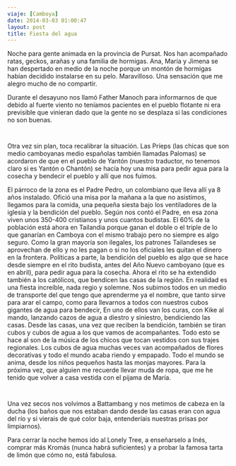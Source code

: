 ```yaml
---
viaje: [Camboya]
date: 2014-03-03 01:00:47
layout: post
title: Fiesta del agua
---
```

<p>Noche para gente animada en la provincia de Pursat. Nos han acompañado ratas, geckos, arañas y una familia de hormigas. Ana, María y Jimena se han despertado en medio de la noche porque un montón de hormigas habían decidido instalarse en su pelo. Maravilloso. Una sensación que me alegro mucho de no compartir.</p>
<p>Durante el desayuno nos llamó Father Manoch para informarnos de que debido al fuerte viento no teníamos pacientes en el pueblo flotante ni era previsible que vinieran dado que la gente no se desplaza si las condiciones no son buenas.</p>
<p><img src="https://lh3.ggpht.com/r7gDu4mHu2ObgzgEe8aJRsgzPcd06yFJfONsrc942Z618Xp-OFmx9J5a0wBwWcJf29ctf0BeN7aVFpMLbqQV9A" alt="" data-key="6070042"></p>
<p><img src="https://lh6.ggpht.com/DRZq96lg4lNBz1emzrpYq1FppuwU6OAUWEKnp23bSn80oB0bin0Z758kNMWa75gaex9HilB3AaHzbuivzBnp" alt="" data-key="5150099"></p>
<p>Otra vez sin plan, toca recalibrar la situación. Las Príeps (las chicas que son medio camboyanas medio españolas también llamadas Palomas) se acordaron de que en el pueblo de Yantón (nuestro traductor, no tenemos claro si es Yantón o Chantón) se hacía hoy una misa para pedir agua para la cosecha y bendecir el pueblo y allí que nos fuimos.</p>
<p>El párroco de la zona es el Padre Pedro, un colombiano que lleva allí ya 8 años instalado. Ofició una misa por la mañana a la que no asistimos, llegamos para la comida, una pequeña siesta bajo los ventiladores de la iglesia y la bendición del pueblo. Según nos contó el Padre, en esa zona viven unos 350-400 cristianos y unos cuantos budistas. El 60% de la población está ahora en Tailandia porque ganan el doble o el triple de lo que ganarían en Camboya con el mismo trabajo pero no siempre es algo seguro. Como la gran mayoría son ilegales, los patrones Tailandeses se aprovechan de ello y no les pagan o si no los oficiales les quitan el dinero en la frontera. Políticas a parte, la bendición del pueblo es algo que se hace desde siempre en el rito budista, antes del Año Nuevo camboyano (que es en abril), para pedir agua para la cosecha. Ahora el rito se ha extendido también a los católicos, que bendicen las casas de la región. En realidad es una fiesta increíble, nada regio y solemne. Nos subimos todos en un medio de transporte del que tengo que aprenderme ya el nombre, que tanto sirve para arar el campo, como para llevarnos a todos con nuestros cubos gigantes de agua para bendecir, En uno de ellos van los curas, con Kike al mando, lanzando cazos de agua a diestro y siniestro, bendiciendo las casas. Desde las casas, una vez que reciben la bendición, también se tiran cubos y cubos de agua a los que vamos de acompañantes. Todo esto se hace al son de la música de los chicos que tocan vestidos con sus trajes regionales. Los cubos de agua muchas veces van acompañados de flores decorativas y todo el mundo acaba riendo y empapado. Todo el mundo se anima, desde los niños pequeños hasta las monjas mayores. Para la próxima vez, que alguien me recuerde llevar muda de ropa, que me he tenido que volver a casa vestida con el pijama de María.</p>
<p><img src="https://lh6.ggpht.com/88q-Cj6minw1npq3xjzTg1r-L8JK1M6WDWA77Ph9nI8S48scsUxwdRavRgBSyEuTVUEZDzjtKz8gtQj08kw" alt="" data-key="3100223"></p>
<p><img src="https://lh5.ggpht.com/McV4xqiHt4gUERvKJht4MX4D10c1yoKMuLQv_ZXbhQpaZEEM97hBl3ZC2mCZJrCi4zlDlHck7byFbp3YIOSY" alt="" data-key="2180174"></p>
<p>Una vez secos nos volvimos a Battambang y nos metimos de cabeza en la ducha (los baños que nos estaban dando desde las casas eran con agua del río y si vierais de qué color baja, entenderíais nuestras prisas por limpiarnos).</p>
<p>Para cerrar la noche hemos ido al Lonely Tree, a enseñarselo a Inés, comprar más Kromás (nunca habrá suficientes) y a probar la famosa tarta de limón que cómo no, está fabulosa.</p>